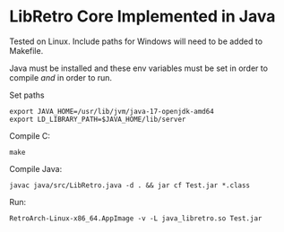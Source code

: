 # LibRetro Core Implemented in Java

Tested on Linux.  Include paths for Windows will need to be added to Makefile.

Java must be installed and these env variables must be set in order to compile *and* in order to run.

Set paths

    export JAVA_HOME=/usr/lib/jvm/java-17-openjdk-amd64
    export LD_LIBRARY_PATH=$JAVA_HOME/lib/server

Compile C:

    make

Compile Java:

    javac java/src/LibRetro.java -d . && jar cf Test.jar *.class

Run:

    RetroArch-Linux-x86_64.AppImage -v -L java_libretro.so Test.jar
